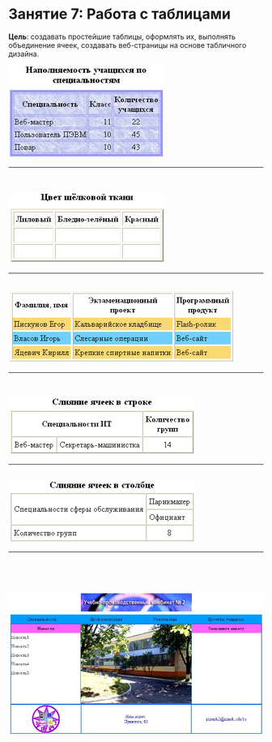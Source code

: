 # Занятие 7: Работа с таблицами

**Цель**: создавать простейшие таблицы, оформлять их, выполнять объединение ячеек, создавать веб-страницы на основе табличного дизайна.


![Простейшие таблицы](1.jpg)<hr>
<br>                     
![Вставка изображений](2.png)<hr>
<br>
![Отображение рамок](3.png)<hr> 
<br>                         
![Слияние ячеек в строке](4.png)<hr> 
<br>
![Слияние ячеек в столбце](5.png)<hr> 
<br><br><br>

![Задание. Создать веб-страницу, используя таблицы:](6.jpg)
